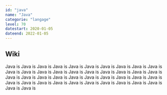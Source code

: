 ```yaml
---
id: "java"
name: "Java"
categorie: "langage"
level: 70
datestart: 2020-01-05
dateend: 2022-01-05
---
```


## Wiki

Java is Java is Java is Java is Java is Java is Java is Java is Java is Java is Java is Java is Java is Java is Java is Java is Java is Java is Java is Java is Java is Java is Java is Java is Java is Java is Java is Java is Java is Java is Java is Java is Java is Java is Java is Java is Java is Java is Java is Java is Java is Java is 
